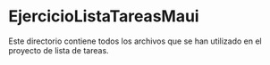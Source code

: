 # EjercicioListaTareasMaui

Este directorio contiene todos los archivos que se han utilizado en el proyecto de lista de tareas.
